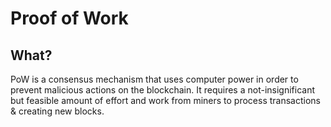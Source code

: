 # Proof of Work


## What?

PoW is a consensus mechanism that uses computer power in order to prevent
malicious actions on the blockchain. It requires a not-insignificant but
feasible amount of effort and work from miners to process transactions &
creating new blocks.
